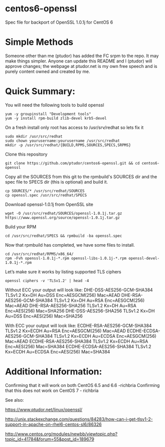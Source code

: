 centos6-openssl
===============

Spec file for backport of OpenSSL 1.0.1j for CentOS 6

Simple Methods
==============

Someone other than me (ptudor) has added the FC srpm to the repo. It may make things simpler. Anyone can update this README and I (ptudor) will approve changes; the webpage at ptudor.net is my own free speech and is purely content owned and created by me. 


Quick Summary:
==============
You will need the following tools to build openssl
````
yum -y groupinstall "Development tools" 
yum -y install rpm-build zlib-devel krb5-devel
````
On a fresh install only root has access to /usr/srv/redhat so lets fix it
````
sudo mkdir /usr/src/redhat
sudo chown yourusername:yourusername /usr/src/redhat
mkdir -p /usr/src/redhat/{BUILD,RPMS,SOURCES,SPECS,SRPMS}
````
Clone this repository
````
git clone https://github.com/ptudor/centos6-openssl.git && cd centos6-openssl
````
Copy all the SOURCES from this git to the rpmbuild's SOURCES dir and the spec file to SPECS dir (this is optional) and build it.
````
cp SOURCES/* /usr/src/redhat/SOURCES
cp openssl.spec /usr/src/redhat/SPECS
````
Download openssl-1.0.1j from OpenSSL site
````
wget -O /usr/src/redhat/SOURCES/openssl-1.0.1j.tar.gz https://www.openssl.org/source/openssl-1.0.1j.tar.gz
````
Build your RPM
````
cd /usr/src/redhat/SPECS && rpmbuild -ba openssl.spec
````
Now that rpmbuild has completed, we have some files to install.
````
cd /usr/src/redhat/RPMS/x86_64/
rpm -Fvh openssl-1.0.1j-*.rpm openssl-libs-1.0.1j-*.rpm openssl-devel-1.0.1j-*.rpm
````
Let’s make sure it works by listing supported TLS ciphers
````
openssl ciphers -v 'TLSv1.2' | head -4
````
Without ECC your output will look like:
DHE-DSS-AES256-GCM-SHA384 TLSv1.2 Kx=DH Au=DSS Enc=AESGCM(256) Mac=AEAD
DHE-RSA-AES256-GCM-SHA384 TLSv1.2 Kx=DH Au=RSA Enc=AESGCM(256) Mac=AEAD
DHE-RSA-AES256-SHA256 TLSv1.2 Kx=DH Au=RSA Enc=AES(256) Mac=SHA256
DHE-DSS-AES256-SHA256 TLSv1.2 Kx=DH Au=DSS Enc=AES(256) Mac=SHA256

With ECC your output will look like:
ECDHE-RSA-AES256-GCM-SHA384 TLSv1.2 Kx=ECDH Au=RSA Enc=AESGCM(256) Mac=AEAD
ECDHE-ECDSA-AES256-GCM-SHA384 TLSv1.2 Kx=ECDH Au=ECDSA Enc=AESGCM(256) Mac=AEAD
ECDHE-RSA-AES256-SHA384 TLSv1.2 Kx=ECDH Au=RSA Enc=AES(256) Mac=SHA384
ECDHE-ECDSA-AES256-SHA384 TLSv1.2 Kx=ECDH Au=ECDSA Enc=AES(256) Mac=SHA384

Additional Information:
==============
Confirming that it will work on both CentOS 6.5 and 6.6 -richbria
Confirming that this does not work on CentOS 7 - richbria

See also: 

https://www.ptudor.net/linux/openssl/

http://unix.stackexchange.com/questions/84283/how-can-i-get-tlsv1-2-support-in-apache-on-rhel6-centos-sl6/86326

http://www.centos.org/modules/newbb/viewtopic.php?topic_id=41784&forum=55&post_id=189679
